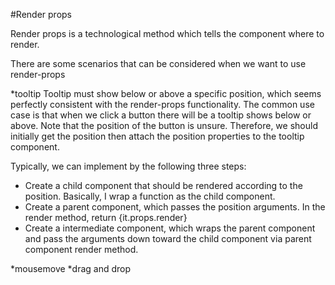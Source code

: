 #Render props

Render props is a technological method which tells the component where to render.

There are some scenarios that can be considered when we want to use render-props

*tooltip
  Tooltip must show below or above a specific position, which seems perfectly consistent with the render-props functionality.
  The common use case is that when we click a button there will be a tooltip shows below or above. Note that the position of the
  button is unsure. Therefore, we should initially get the position then attach the position properties to the tooltip component.
  
  Typically, we can implement by the following three steps:
  * Create a child component that should be rendered according to the position. Basically, I wrap a function as the child component.
  * Create a parent component, which passes the position arguments. In the render method, return {it.props.render}
  * Create a intermediate component, which wraps the parent component and pass the arguments down toward the child component via parent component render method.

*mousemove
*drag and drop